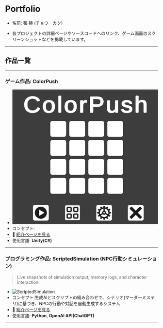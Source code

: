 # Portfolio

- 名前: 張 赫 (チョウ　カク)

- 各プロジェクトの詳細ページやソースコードへのリンク、ゲーム画面のスクリーンショットなどを掲載しています。

---

## 作品一覧

---

### ゲーム作品: ColorPush
- ![ColorPush](image/ColorPushShot.png)
- コンセプト: 
- 📄 [紹介ページを見る](https://github.com/Hez0618/ColorPush)
- 使用言語: **Unity(C#)**


---

### プログラミング作品: ScriptedSimulation (NPC行動シミュレーション)
> Live snapshots of simulation output, memory logs, and character interaction.  
- ![ScriptedSimulation](image/ScriptedSimulationShot.png)
- コンセプト:生成AIとスクリプトの組み合わせで、シナリオ(マーダーミステリ)に基づき、NPCの行動や対話を自動生成するシステム
- 📄 [紹介ページを見る](https://github.com/Hez0618/ScriptedSimulation)
- 使用言語: **Python**, **OpenAI API(ChatGPT)**

---

